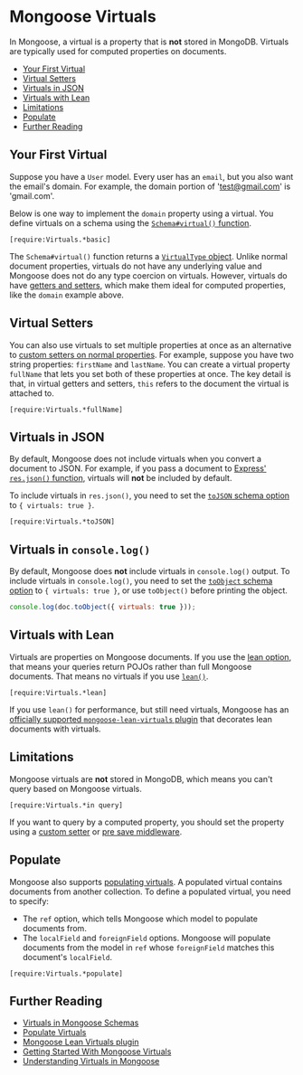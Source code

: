 # Mongoose Virtuals

In Mongoose, a virtual is a property that is **not** stored in MongoDB. 
Virtuals are typically used for computed properties on documents.

* [Your First Virtual](#your-first-virtual)
* [Virtual Setters](#virtual-setters)
* [Virtuals in JSON](#virtuals-in-json)
* [Virtuals with Lean](#virtuals-with-lean)
* [Limitations](#limitations)
* [Populate](#populate)
* [Further Reading](#further-reading)

## Your First Virtual

Suppose you have a `User` model. Every user has an `email`, but you also
want the email's domain. For example, the domain portion of 
'test@gmail.com' is 'gmail.com'.

Below is one way to implement the `domain` property using a virtual.
You define virtuals on a schema using the [`Schema#virtual()` function](../api/schema.html#schema_Schema-virtual).

```acquit
[require:Virtuals.*basic]
```

The `Schema#virtual()` function returns a [`VirtualType` object](../api/virtualtype.html). Unlike normal document properties,
virtuals do not have any underlying value and Mongoose does not do
any type coercion on virtuals. However, virtuals do have
[getters and setters](getters-setters.html), which make
them ideal for computed properties, like the `domain` example above.

## Virtual Setters

You can also use virtuals to set multiple properties at once as an
alternative to [custom setters on normal properties](getters-setters.html#setters). For example, suppose
you have two string properties: `firstName` and `lastName`. You can
create a virtual property `fullName` that lets you set both of
these properties at once. The key detail is that, in virtual getters and
setters, `this` refers to the document the virtual is attached to.

```acquit
[require:Virtuals.*fullName]
```

## Virtuals in JSON

By default, Mongoose does not include virtuals when you convert a document to JSON.
For example, if you pass a document to [Express'  `res.json()` function](http://expressjs.com/en/4x/api.html#res.json), virtuals will **not** be included by default.

To include virtuals in `res.json()`, you need to set the
[`toJSON` schema option](../guide.html#toJSON) to `{ virtuals: true }`.

```acquit
[require:Virtuals.*toJSON]
```

## Virtuals in `console.log()`

By default, Mongoose does **not** include virtuals in `console.log()` output.
To include virtuals in `console.log()`, you need to set the [`toObject` schema option](../guide.html#toObject) to `{ virtuals: true }`, or use `toObject()` before printing the object.

```javascript
console.log(doc.toObject({ virtuals: true }));
```

## Virtuals with Lean

Virtuals are properties on Mongoose documents. If you use the
[lean option](lean.html), that means your queries return POJOs
rather than full Mongoose documents. That means no virtuals if you use
[`lean()`](../api/query.html#query_Query-lean).

```acquit
[require:Virtuals.*lean]
```

If you use `lean()` for performance, but still need virtuals, Mongoose
has an
[officially supported `mongoose-lean-virtuals` plugin](https://plugins.mongoosejs.io/plugins/lean-virtuals)
that decorates lean documents with virtuals.

## Limitations

Mongoose virtuals are **not** stored in MongoDB, which means you can't query
based on Mongoose virtuals.

```acquit
[require:Virtuals.*in query]
```

If you want to query by a computed property, you should set the property using
a [custom setter](getters-setters.html) or [pre save middleware](../middleware.html).

## Populate

Mongoose also supports [populating virtuals](../populate.html). A populated
virtual contains documents from another collection. To define a populated
virtual, you need to specify:

- The `ref` option, which tells Mongoose which model to populate documents from.
- The `localField` and `foreignField` options. Mongoose will populate documents from the model in `ref` whose `foreignField` matches this document's `localField`.

```acquit
[require:Virtuals.*populate]
```

## Further Reading

* [Virtuals in Mongoose Schemas](../guide.html#virtuals)
* [Populate Virtuals](../populate.html#populate-virtuals)
* [Mongoose Lean Virtuals plugin](https://plugins.mongoosejs.io/plugins/lean-virtuals)
* [Getting Started With Mongoose Virtuals](https://masteringjs.io/tutorials/mongoose/virtuals)
* [Understanding Virtuals in Mongoose](https://futurestud.io/tutorials/understanding-virtuals-in-mongoose)
